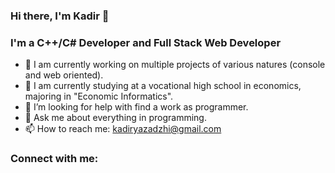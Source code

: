 ### Hi there, I'm Kadir 👋
### I'm a C++/C# Developer and Full Stack Web Developer

- 🔭 I am currently working on multiple projects of various natures (console and web oriented).
- 🌱 I am currently studying at a vocational high school in economics, majoring in "Economic Informatics".
- 🤔 I’m looking for help with find a work as programmer.
- 💬 Ask me about everything in programming.
- 📫 How to reach me: kadiryazadzhi@gmail.com

### Connect with me:

